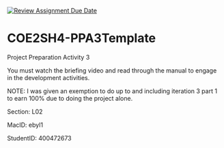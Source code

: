 [![Review Assignment Due Date](https://classroom.github.com/assets/deadline-readme-button-24ddc0f5d75046c5622901739e7c5dd533143b0c8e959d652212380cedb1ea36.svg)](https://classroom.github.com/a/gUachAgg)
# COE2SH4-PPA3Template
Project Preparation Activity 3

You must watch the briefing video and read through the manual to engage in the development activities.

NOTE: I was given an exemption to do up to and including iteration 3 part 1 to earn 100% 
due to doing the project alone. 

Section: L02

MacID: ebyl1

StudentID: 400472673
